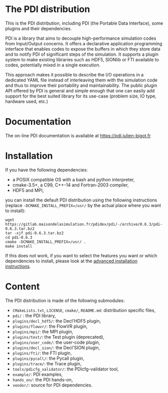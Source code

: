 # The PDI distribution

This is the PDI distribution, including PDI (the Portable Data Interface), some
plugins and their dependencies.

PDI is a library that aims to decouple high-performance simulation codes from
Input/Output concerns.
It offers a declarative application programming interface that enables codes to
expose the buffers in which they store data and to notify PDI of significant
steps of the simulation.
It supports a plugin system to make existing libraries such as HDF5, SIONlib or
FTI available to codes, potentially mixed in a single execution.

This approach makes it possible to describe the I/O operations in a dedicated
YAML file instead of interleaving them with the simulation code and thus to
improve their portability and maintainability.
The public plugin API offered by PDI is general and simple enough that one can
easily add support for the best suited library for its use-case (problem size,
IO type, hardware used, etc.)

# Documentation

The on-line PDI documentation is available at https://pdi.julien-bigot.fr

# Installation

If you have the following dependencies:
  * a POSIX compatible OS with a bash and python interpreter,
  * cmake-3.5+, a C99, C++-14 and Fortran-2003 compiler,
  * HDF5 and MPI,

you can install the default PDI distribution using the following instructions 
(replace `-DCMAKE_INSTALL_PREFIX=/usr/` by the actual place where you want to
install):
```
wget https://gitlab.maisondelasimulation.fr/pdidev/pdi/-/archive/0.6.3/pdi-0.6.3.tar.bz2
tar -xjf pdi-0.6.3.tar.bz2
cd pdi-0.6.3
cmake -DCMAKE_INSTALL_PREFIX=/usr/ .
make install
```

If this does not work, if you want to select the features you want or which
dependencies to install, please look at the 
[advanced installation instructions](https://pdi.julien-bigot.fr/master/Installation.html).

# Content

The PDI distribution is made of the following submodules:
* `CMakeLists.txt`, `LICENSE`, `cmake/`, `README.md`: distribution specific files,
* `pdi/` : the PDI library,
* `plugins/decl_hdf5/`: the Decl'HDF5 plugin,
* `plugins/flowvr/`: the FlowVR plugin,
* `plugins/mpi/`: the MPI plugin,
* `plugins/test/`: the Test plugin (deprecated),
* `plugins/user_code/`: the user-code plugin,
* `plugins/decl_sion/`: the Decl'SION plugin,
* `plugins/fti/`: the FTI plugin,
* `plugins/pycall/`: the Pycall plugin,
* `plugins/trace/`: the Trace plugin,
* `tools/pdicfg_validator/`: the PDIcfg-validator tool,
* `example/`: PDI examples,
* `hands_on/`: the PDI hands-on,
* `vendor/`: source for PDI dependencies.
